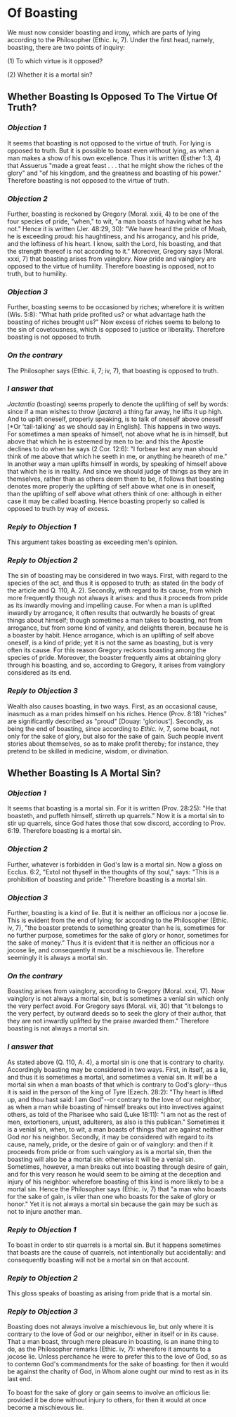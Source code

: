 # Of Boasting

We must now consider boasting and irony, which are parts of lying
according to the Philosopher (Ethic. iv, 7). Under the first head,
namely, boasting, there are two points of inquiry:

(1) To which virtue is it opposed?

(2) Whether it is a mortal sin?


## Whether Boasting Is Opposed To The Virtue Of Truth?

### *Objection 1*
It seems that boasting is not opposed to the virtue of
truth. For lying is opposed to truth. But it is possible to boast
even without lying, as when a man makes a show of his own excellence.
Thus it is written (Esther 1:3, 4) that Assuerus "made a great feast
. . . that he might show the riches of the glory" and "of his
kingdom, and the greatness and boasting of his power." Therefore
boasting is not opposed to the virtue of truth.

### *Objection 2*
Further, boasting is reckoned by Gregory (Moral. xxiii, 4) to
be one of the four species of pride, "when," to wit, "a man boasts of
having what he has not." Hence it is written (Jer. 48:29, 30): "We
have heard the pride of Moab, he is exceeding proud: his haughtiness,
and his arrogancy, and his pride, and the loftiness of his heart. I
know, saith the Lord, his boasting, and that the strength thereof is
not according to it." Moreover, Gregory says (Moral. xxxi, 7) that
boasting arises from vainglory. Now pride and vainglory are opposed
to the virtue of humility. Therefore boasting is opposed, not to
truth, but to humility.

### *Objection 3*
Further, boasting seems to be occasioned by riches; wherefore
it is written (Wis. 5:8): "What hath pride profited us? or what
advantage hath the boasting of riches brought us?" Now excess of
riches seems to belong to the sin of covetousness, which is opposed
to justice or liberality. Therefore boasting is not opposed to truth.

### *On the contrary*
The Philosopher says (Ethic. ii, 7; iv, 7), that
boasting is opposed to truth.

### *I answer that*
_Jactantia_ (boasting) seems properly to denote the
uplifting of self by words: since if a man wishes to throw
(_jactare_) a thing far away, he lifts it up high. And to uplift
oneself, properly speaking, is to talk of oneself above oneself [*Or
'tall-talking' as we should say in English]. This happens in two
ways. For sometimes a man speaks of himself, not above what he is in
himself, but above that which he is esteemed by men to be: and this
the Apostle declines to do when he says (2 Cor. 12:6): "I forbear
lest any man should think of me above that which he seeth in me, or
anything he heareth of me." In another way a man uplifts himself in
words, by speaking of himself above that which he is in reality. And
since we should judge of things as they are in themselves, rather
than as others deem them to be, it follows that boasting denotes more
properly the uplifting of self above what one is in oneself, than the
uplifting of self above what others think of one: although in either
case it may be called boasting. Hence boasting properly so called is
opposed to truth by way of excess.

### *Reply to Objection 1*
This argument takes boasting as exceeding men's opinion.

### *Reply to Objection 2*
The sin of boasting may be considered in two ways.
First, with regard to the species of the act, and thus it is opposed
to truth; as stated (in the body of the article and Q. 110, A. 2).
Secondly, with regard to its cause, from which more frequently though
not always it arises: and thus it proceeds from pride as its inwardly
moving and impelling cause. For when a man is uplifted inwardly by
arrogance, it often results that outwardly he boasts of great things
about himself; though sometimes a man takes to boasting, not from
arrogance, but from some kind of vanity, and delights therein,
because he is a boaster by habit. Hence arrogance, which is an
uplifting of self above oneself, is a kind of pride; yet it is not
the same as boasting, but is very often its cause. For this reason
Gregory reckons boasting among the species of pride. Moreover, the
boaster frequently aims at obtaining glory through his boasting, and
so, according to Gregory, it arises from vainglory considered as its
end.

### *Reply to Objection 3*
Wealth also causes boasting, in two ways. First, as an
occasional cause, inasmuch as a man prides himself on his riches.
Hence (Prov. 8:18) "riches" are significantly described as "proud"
[Douay: 'glorious']. Secondly, as being the end of boasting, since
according to _Ethic._ iv, 7, some boast, not only for the sake of
glory, but also for the sake of gain. Such people invent stories
about themselves, so as to make profit thereby; for instance, they
pretend to be skilled in medicine, wisdom, or divination.

## Whether Boasting Is A Mortal Sin?

### *Objection 1*
It seems that boasting is a mortal sin. For it is
written (Prov. 28:25): "He that boasteth, and puffeth himself,
stirreth up quarrels." Now it is a mortal sin to stir up quarrels,
since God hates those that sow discord, according to Prov. 6:19.
Therefore boasting is a mortal sin.

### *Objection 2*
Further, whatever is forbidden in God's law is a mortal sin.
Now a gloss on Ecclus. 6:2, "Extol not thyself in the thoughts of thy
soul," says: "This is a prohibition of boasting and pride." Therefore
boasting is a mortal sin.

### *Objection 3*
Further, boasting is a kind of lie. But it is neither an
officious nor a jocose lie. This is evident from the end of lying;
for according to the Philosopher (Ethic. iv, 7), "the boaster
pretends to something greater than he is, sometimes for no further
purpose, sometimes for the sake of glory or honor, sometimes for the
sake of money." Thus it is evident that it is neither an officious
nor a jocose lie, and consequently it must be a mischievous lie.
Therefore seemingly it is always a mortal sin.

### *On the contrary*
Boasting arises from vainglory, according to
Gregory (Moral. xxxi, 17). Now vainglory is not always a mortal sin,
but is sometimes a venial sin which only the very perfect avoid. For
Gregory says (Moral. viii, 30) that "it belongs to the very perfect,
by outward deeds so to seek the glory of their author, that they are
not inwardly uplifted by the praise awarded them." Therefore boasting
is not always a mortal sin.

### *I answer that*
As stated above (Q. 110, A. 4), a mortal sin is one
that is contrary to charity. Accordingly boasting may be considered
in two ways. First, in itself, as a lie, and thus it is sometimes a
mortal, and sometimes a venial sin. It will be a mortal sin when a
man boasts of that which is contrary to God's glory--thus it is said
in the person of the king of Tyre (Ezech. 28:2): "Thy heart is lifted
up, and thou hast said: I am God"--or contrary to the love of our
neighbor, as when a man while boasting of himself breaks out into
invectives against others, as told of the Pharisee who said (Luke
18:11): "I am not as the rest of men, extortioners, unjust,
adulterers, as also is this publican." Sometimes it is a venial sin,
when, to wit, a man boasts of things that are against neither God nor
his neighbor. Secondly, it may be considered with regard to its
cause, namely, pride, or the desire of gain or of vainglory: and then
if it proceeds from pride or from such vainglory as is a mortal sin,
then the boasting will also be a mortal sin: otherwise it will be a
venial sin. Sometimes, however, a man breaks out into boasting
through desire of gain, and for this very reason he would seem to be
aiming at the deception and injury of his neighbor: wherefore
boasting of this kind is more likely to be a mortal sin. Hence the
Philosopher says (Ethic. iv, 7) that "a man who boasts for the sake
of gain, is viler than one who boasts for the sake of glory or
honor." Yet it is not always a mortal sin because the gain may be
such as not to injure another man.

### *Reply to Objection 1*
To boast in order to stir quarrels is a mortal sin. But
it happens sometimes that boasts are the cause of quarrels, not
intentionally but accidentally: and consequently boasting will not be
a mortal sin on that account.

### *Reply to Objection 2*
This gloss speaks of boasting as arising from pride
that is a mortal sin.

### *Reply to Objection 3*
Boasting does not always involve a mischievous lie, but
only where it is contrary to the love of God or our neighbor, either
in itself or in its cause. That a man boast, through mere pleasure in
boasting, is an inane thing to do, as the Philosopher remarks (Ethic.
iv, 7): wherefore it amounts to a jocose lie. Unless perchance he
were to prefer this to the love of God, so as to contemn God's
commandments for the sake of boasting: for then it would be against
the charity of God, in Whom alone ought our mind to rest as in its
last end.

To boast for the sake of glory or gain seems to involve an officious
lie: provided it be done without injury to others, for then it would
at once become a mischievous lie.

